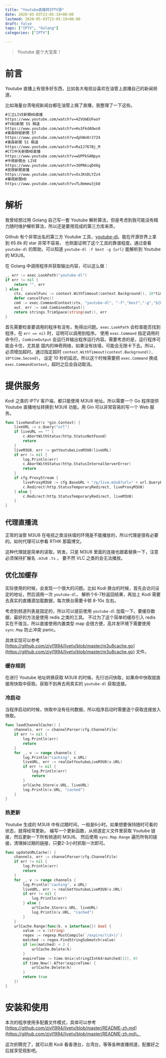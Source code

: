 ```yaml
---
title: "Youtube直播转IPTV源"
date: 2020-05-03T23:05:19+08:00
lastmod: 2020-05-03T23:05:19+08:00
draft: false
tags: ["IPTV", "Golang"]
categories: ["IPTV"]

---
```


> Youtube 是个大宝库！

# 前言

Youtube 直播上有很多好东西，比如各大电视台喜欢在油管上直播自己的新闻频道。

比如海量台湾电视新闻台都在油管上搞了直播，我整理了一下这些。

```txt
#三立LIVE新聞HD直播
https://www.youtube.com/watch?v=4ZVUmEUFwaY
#TVBS新聞 55 頻道
https://www.youtube.com/watch?v=Hu1FkdAOws0
#東森財經新聞 57
https://www.youtube.com/watch?v=dphWo0r27Z4
#東森新聞 51 頻道
https://www.youtube.com/watch?v=RaIJ767Bj_M
#CTI中天新聞HD直播
https://www.youtube.com/watch?v=wUPPkSANpyo
#中視新聞台 LIVE
https://www.youtube.com/watch?v=3OPNkiqD48g
#民視新聞直播
https://www.youtube.com/watch?v=XxJKnDLYZz4
#華視新聞HD
https://www.youtube.com/watch?v=TL8mmew3jb8
```

<!--more-->

# 解析

我曾经想过用 Golang 自己写一套 Youtube 解析算法，但是考虑到我可能没有精力随时维护解析算法，所以还是要用现成的第三方库来弄。

Github 有个非常出名的第三方 Youtube 工具，[youtube-dl](https://github.com/ytdl-org/youtube-dl)。能在开源世界上拿到 65.6k 的 star 非常不容易，
也侧面证明了这个工具的靠谱程度。通过查看 `youtube-dl` 的帮助，可以知道 `youtube-dl -f best -g {url}` 能解析到 Youtube 的 M3U8。

在 Golang 中调用程序并获取输出内容，可以这么做：

```go
_, err := exec.LookPath("youtube-dl")
if err != nil {
    return "", err
} else {
    ctx, cancelFunc := context.WithTimeout(context.Background(), 10*time.Second)
    defer cancelFunc()
    cmd := exec.CommandContext(ctx, "youtube-dl", "-f","best","-g","${URL}")
    out, err := cmd.CombinedOutput()
    return strings.TrimSpace(string(out)), err
}
```

首先需要检查要调用的程序有没有，免得出问题。`exec.LookPath` 会检查能否找到程序，在 `err == nil` 时，证明可以调用到程序。
使用 `exec.Command` 指定调用的命令行，`CombineOutput` 会运行并输出程序运行内容。需要考虑的是，运行程序可能会卡住，尤其是
国内的神奇网络，如果没有扶墙，可能会无限卡下去。所以，必须增加超时。通过指定超时 `context.WithTimeout(context.Background(), 10*time.Second)`，
设定 10 秒的延迟。所以这个时候需要把 `exec.Command` 换成 `exec.CommandContext`，超时之后会自动取消。

# 提供服务

Kodi 之类的 IPTV 客户端，都只能使用 M3U8 地址。所以需要一个 Go 程序提供 Youtube 直播地址转换到 M3U8 功能。用 Gin 可以非常容易的写一个 Web 服务。

```go
func liveHandler(c *gin.Context) {
	liveURL := c.Query("url")
	if liveURL == "" {
		c.AbortWithStatus(http.StatusNotFound)
		return
	}
	liveM3U8, err := getYoutubeLiveM3U8(liveURL)
	if err != nil {
		log.Println(err)
		c.AbortWithStatus(http.StatusInternalServerError)
		return
	}
	if cfg.ProxyStream {
		liveProxyM3U8 := cfg.BaseURL + "/p/live.m3u8?url=" + url.QueryEscape(liveM3U8)
		c.Redirect(http.StatusTemporaryRedirect, liveProxyM3U8)
	} else {
		c.Redirect(http.StatusTemporaryRedirect, liveM3U8)
	}
}
```

## 代理直播流

正常的油管 M3U8 在电视之类没扶墙的环境是不能播放的，所以代理是很有必要的。如何代理可以参看 RTHK 那篇博文。

这种代理就是简单的读取，转发。只是 M3U8 里面的连接也跟着替换一下，注意必须保持扩展名 `.m3u8` `.ts` ，
要不然 VLC 之类的会无法播放。

## 优化加缓存

实际使用的时候，会发现一个很大的问题。比如 Kodi 换台的时候，首先会访问设定的地址，然后调用一次 `youtube-dl`，
解析个6-7秒返回结果，再加上 Kodi 需要去真实的直播源加载数据，每次换台需要卡顿 8-10s 左右。

考虑到频道列表是固定的，所以可以提前使用 `youtube-dl` 加载一下。要缓存数据，最好的方法是使用 redis 之类的工具。
不过为了这个简单的缓存引入 redis 实在不值当，所以直接使用内置类型 map 会很方便，高并发环境下需要使用 `sync.Map` 防止冲突 panic。

具体实现可以参考 [https://github.com/zjyl1994/livetv/blob/master/m3u8cache.go](https://github.com/zjyl1994/livetv/blob/master/m3u8cache.go) 文件。

### 缓存规则

在进行 Youtube 地址转换获取 M3U8 的时候，先行访问快取，如果命中快取就直接用快取中获取。获取不到再去用真实的 `youtube-dl` 获取连接。

### 冷启动

当程序启动的时候，快取中没有任何数据，所以程序启动时需要逐个获取连接放入快取。

```go
func loadChannelCache() {
	channels, err := channelParser(cfg.ChannelFile)
	if err != nil {
		log.Println(err)
		return
	}
	for _, v := range channels {
		log.Println("caching", v.URL)
		liveURL, err := realGetYoutubeLiveM3U8(v.URL)
		if err != nil {
			log.Println(err)
			return
		}
		urlCache.Store(v.URL, liveURL)
		log.Println(v.URL, "cached")
	}
}
```

### 热更新

Youtube 生成的 M3U8 中有过期时间，一般是6小时。如果想要保持随时可看的状态，就得经常更新。
编写一个更新函数，从频道定义文件里获取 Youtube 链接，然后更新一下所有频道的 M3U8。
然后使用 `sync.Map.Range` 遍历所有的链接，清理掉过期的链接，只要2-3小时抓取一次即可。

```go
func updateURLCache() {
	channels, err := channelParser(cfg.ChannelFile)
	if err != nil {
		log.Println(err)
		return
	}
	for _, v := range channels {
		log.Println("caching", v.URL)
		liveURL, err := realGetYoutubeLiveM3U8(v.URL)
		if err != nil {
			log.Println(err)
		} else {
			urlCache.Store(v.URL, liveURL)
			log.Println(v.URL, "cached")
		}
	}
	urlCache.Range(func(k, v interface{}) bool {
		value := v.(string)
		regex := regexp.MustCompile(`/expire/(\d+)/`)
		matched := regex.FindStringSubmatch(value)
		if len(matched) < 2 {
			urlCache.Delete(k)
		}
		expireTime := time.Unix(string2Int64(matched[1]), 0)
		if time.Now().After(expireTime) {
			urlCache.Delete(k)
		}
		return true
	})
}
```

# 安装和使用

本次的程序使用多配置文件模式，具体可以参考 [https://github.com/zjyl1994/livetv/blob/master/README-zh.md](https://github.com/zjyl1994/livetv/blob/master/README-zh.md)。

这次折腾完了，就可以用 Kodi 看香港台，台湾台，等等各种直播频道，配置好之后就享受观影吧。